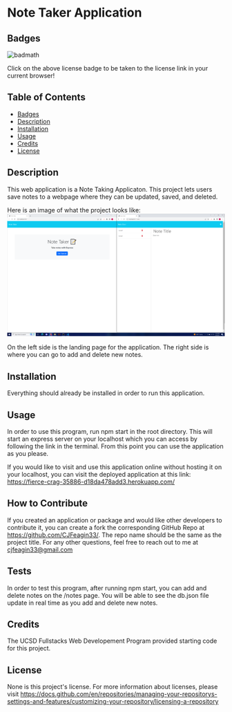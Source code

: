 # Note Taker Application

## Badges

![badmath](https://img.shields.io/github/languages/top/lernantino/badmath)

Click on the above license badge to be taken to the license link in your current browser!

## Table of Contents

  - [Badges](#badges)
  - [Description](#description)
  - [Installation](#installation)
  - [Usage](#usage)
  - [Credits](#credits)
  - [License](#license)

## Description

This web application is a Note Taking Applicaton. This project lets users save notes to a webpage where they can be updated, saved, and deleted.

Here is an image of what the project looks like: ![markdown logo](./Screenshot-of-final-product.png)

On the left side is the landing page for the application. The right side is where you can go to add and delete new notes.

## Installation

Everything should already be installed in order to run this application.

## Usage

In order to use this program, run npm start in the root directory. This will start an express server on your localhost which you can access by following the link in the terminal. From this point you can use the application as you please. 

If you would like to visit and use this application online without hosting it on your localhost, you can visit the deployed application at this link: https://fierce-crag-35886-d18da478add3.herokuapp.com/

## How to Contribute

If you created an application or package and would like other developers to contribute it, you can create a fork the corresponding GitHub Repo at https://github.com/CJFeagin33/. The repo name should be the same as the project title. For any other questions, feel free to reach out to me at cjfeagin33@gmail.com

## Tests

In order to test this program, after running npm start, you can add and delete notes on the /notes page. You will be able to see the db.json file update in real time as you add and delete new notes.

## Credits

The UCSD Fullstacks Web Developement Program provided starting code for this project. 

## License

None is this project's license. For more information about licenses, please visit https://docs.github.com/en/repositories/managing-your-repositorys-settings-and-features/customizing-your-repository/licensing-a-repository
